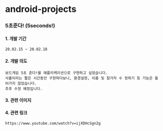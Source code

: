 # android-projects

### 5초준다! (5seconds!)
#### 1. 개발 기간
    20.02.15 ~ 20.02.18
#### 2. 개발 의도
    보드게임 5초 준다!를 애플리케이션으로 구현하고 싶었습니다.
    사흘이라는 짧은 시간동안 구현하다보니, 환경설정, 이름 및 참가자 수 정하기 등 기능은 들어가지 않았습니다.
    추후 수정 예정입니다.
#### 3. 관련 이미지

#### 4. 관련 링크
    https://www.youtube.com/watch?v=ijXDHcSgn2g
